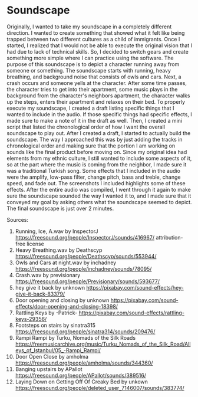 # Soundscape
Originally, I wanted to take my soundscape in a completely different direction. I wanted to create something that showed what it felt like being trapped between two different cultures as a child of immigrants.  Once I started, I realized that I would not be able to execute the original vision that I had due to lack of technical skills. So, I decided to switch gears and create something more simple where I can practice using the software. 
The purpose of this soundscape is to depict a character running away from someone or something. The soundscape starts with running,  heavy breathing, and background noise that consists of owls and cars. Next, a crash occurs  and someone yells at the character.  After some time passes, the character tries to get into their apartment, some music plays in the background from the character's neighbors apartment, the character walks up the steps, enters their apartment and relaxes on their bed. 
To properly execute my soundscape, I created a draft listing specific things that I wanted to include in the audio. If those specific things had specific effects, I made sure to make a note of it in the draft as well. Then,  I created a mini script that listed the chronological order of how I want the overall soundscape to play out.  After I created a draft, I started to actually build the soundscape. The way I approached this was by just adding the tracks in chronological order and making sure that the portion I am working on sounds like the final product before moving on. Since my original idea had elements from my ethnic culture, I still wanted to include some aspects of it, so at the part where the music is coming from the neighbor, I made sure it was a traditional Turkish song.  Some effects that I included in the audio were the amplify, low-pass filter, change pitch, bass and treble, change speed, and fade out. The screenshots I included highlights some of these effects.  After the entire audio was compiled, I went through it again to make sure the soundscape sounded the way I wanted it to, and I made sure that it conveyed my goal by asking others what the soundscape seemed to depict. The final soundscape is just over 2 minutes. 


Sources:
1. Running, Ice, A.wav by InspectorJ https://freesound.org/people/InspectorJ/sounds/416967/ attribution-free license
2. Heavy Breathing.wav by Deathscyp https://freesound.org/people/Deathscyp/sounds/553944/ 
3. Owls and Cars at night.wav by inchadney https://freesound.org/people/inchadney/sounds/78095/
4. Crash.wav by previsionary https://freesound.org/people/Previsionary/sounds/593677/
5. hey give it back by unknown https://pixabay.com/sound-effects/hey-give-it-back-83379/
6. Door opening and closing by unknown https://pixabay.com/sound-effects/door-opening-and-closing-18398/
7. Rattling Keys by -Patrick- https://pixabay.com/sound-effects/rattling-keys-29356/
8. Footsteps on stairs by sinatra315 https://freesound.org/people/sinatra314/sounds/209476/
9. Rampi Rampi by Turku, Nomads of the Silk Roads https://freemusicarchive.org/music/Turku_Nomads_of_the_Silk_Road/Alleys_of_Istanbul/05_-Rampi_Rampi/
10. Door Open Close by amholma https://freesound.org/people/amholma/sounds/344360/
11. Banging upstairs by APallot https://freesound.org/people/APallot/sounds/389516/
12. Laying Down on Getting Off Of Creaky Bed by unkown https://freesound.org/people/deleted_user_7146007/sounds/383774/

